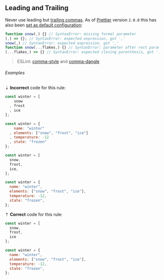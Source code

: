 ## Leading and Trailing

Never use leading but [trailing commas][mdn-trailing_commas]. As of [Prettier][] version `2.0.0` this has also been [set as default configuration][prettier-blob-v2.0.0#traling_comma_default]:

```js
function snow(,) {} // SyntaxError: missing formal parameter
(,) => {}; // SyntaxError: expected expression, got ','
snow(,) // SyntaxError: expected expression, got ','
function snow(...flakes,) {} // SyntaxError: parameter after rest parameter
(...flakes,) => {} // SyntaxError: expected closing parenthesis, got ','
```

> ESLint: [comma-style][eslint/comma-style] and [comma-dangle][eslint/comma-dangle]

###### Examples

⇣ **Incorrect** code for this rule:

<!--lint disable no-missing-blank-lines-->
<!-- prettier-ignore -->
```js
const winter = [
    snow
  , frost
  , ice
];
```

<!-- prettier-ignore -->
```js
const winter = {
    name: "winter"
  , elements: ["snow", "frost", "ice"]
  , temperature: -12
  , state: "frozen"
};
```

<!-- prettier-ignore -->
```js
const winter = [
  snow,
  frost,
  ice,
];
```

<!-- prettier-ignore -->
```js
const winter = {
  name: "winter",
  elements: ["snow", "frost", "ice"],
  temperature: -12,
  state: "frozen",
};
```

⇡ **Correct** code for this rule:

<!-- prettier-ignore -->
```js
const winter = [
  snow,
  frost,
  ice
];
```

<!--lint enable no-missing-blank-lines-->

```js
const winter = {
  name: "winter",
  elements: ["snow", "frost", "ice"],
  temperature: -12,
  state: "frozen",
};
```

[eslint/comma-dangle]: https://eslint.org/docs/rules/comma-dangle
[eslint/comma-style]: https://eslint.org/docs/rules/comma-style
[mdn-trailing_commas]: https://developer.mozilla.org/en-US/docs/Web/JavaScript/Reference/Trailing_commas
[prettier-blob-v2.0.0#traling_comma_default]: https://prettier.io/blog/2020/03/21/2.0.0.html#change-default-value-for-trailingcomma-to-es5-6963httpsgithubcomprettierprettierpull6963-by-fiskerhttpsgithubcomfisker
[prettier]: https://prettier.io
